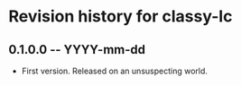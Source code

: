 # Revision history for classy-lc

## 0.1.0.0  -- YYYY-mm-dd

* First version. Released on an unsuspecting world.
